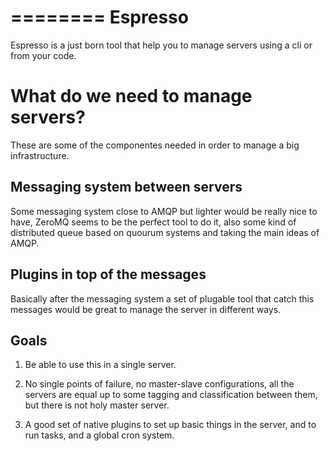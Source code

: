 ========
Espresso
========

Espresso is a just born tool that help you to manage servers using a cli or from your code.

What do we need to manage servers?
==================================

These are some of the componentes needed in order to manage a big infrastructure.

Messaging system between servers
--------------------------------

Some messaging system close to AMQP but lighter would be really nice to have, ZeroMQ seems to be the perfect tool to do it, also some kind of distributed queue based on
quourum systems and taking the main ideas of AMQP.

Plugins in top of the messages
------------------------------

Basically after the messaging system a set of plugable tool that catch this messages would be great to manage the server in different ways.

Goals
-----

1) Be able to use this in a single server.

2) No single points of failure, no master-slave configurations, all the servers are equal up to some tagging and classification between them, but there is not holy master server.

3) A good set of native plugins to set up basic things in the server, and to run tasks, and a global cron system.

